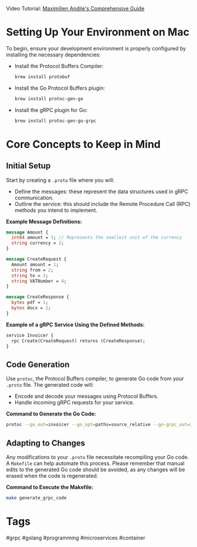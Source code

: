 Video Tutorial: [Maximilien Andile's Comprehensive Guide](https://www.youtube.com/watch?v=gbrPMv_GuQY&t=722s)

# Setting Up Your Environment on Mac
To begin, ensure your development environment is properly configured by installing the necessary dependencies:

- Install the Protocol Buffers Compiler:
  ```bash
  brew install protobuf
  ```
- Install the Go Protocol Buffers plugin:
  ```bash
  brew install protoc-gen-go
  ```
- Install the gRPC plugin for Go:
  ```bash
  brew install protoc-gen-go-grpc
  ```

# Core Concepts to Keep in Mind

## Initial Setup
Start by creating a `.proto` file where you will:

- Define the messages: these represent the data structures used in gRPC communication.
- Outline the service: this should include the Remote Procedure Call (RPC) methods you intend to implement.

**Example Message Definitions:**
```proto
message Amount {
  int64 amount = 1; // Represents the smallest unit of the currency
  string currency = 2;
}

message CreateRequest {
  Amount amount = 1;
  string from = 2;
  string to = 3;
  string VATNumber = 4;
}

message CreateResponse {
  bytes pdf = 1;
  bytes docx = 2;
}
```

**Example of a gRPC Service Using the Defined Methods:**
```proto
service Invoicer {
  rpc Create(CreateRequest) returns (CreateResponse);
}
```

## Code Generation
Use `protoc`, the Protocol Buffers compiler, to generate Go code from your `.proto` file. The generated code will:

- Encode and decode your messages using Protocol Buffers.
- Handle incoming gRPC requests for your service.

**Command to Generate the Go Code:**
```bash
protoc --go_out=invoicer --go_opt=paths=source_relative --go-grpc_out=invoicer --go-grpc_opt=paths=source_relative invoicer.proto
```

## Adapting to Changes
Any modifications to your `.proto` file necessitate recompiling your Go code. A `Makefile` can help automate this process. Please remember that manual edits to the generated Go code should be avoided, as any changes will be erased when the code is regenerated.

**Command to Execute the Makefile:**
```bash
make generate_grpc_code
```

# Tags
#grpc #golang #programming #microservices #container